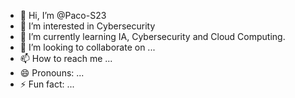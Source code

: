 - 👋 Hi, I’m @Paco-S23
- 👀 I’m interested in Cybersecurity
- 🌱 I’m currently learning IA, Cybersecurity and Cloud Computing. 
- 💞️ I’m looking to collaborate on ...
- 📫 How to reach me ...
- 😄 Pronouns: ...
- ⚡ Fun fact: ...

<!---
Paco-S23/Paco-S23 is a ✨ special ✨ repository because its `README.md` (this file) appears on your GitHub profile.
You can click the Preview link to take a look at your changes.
--->
